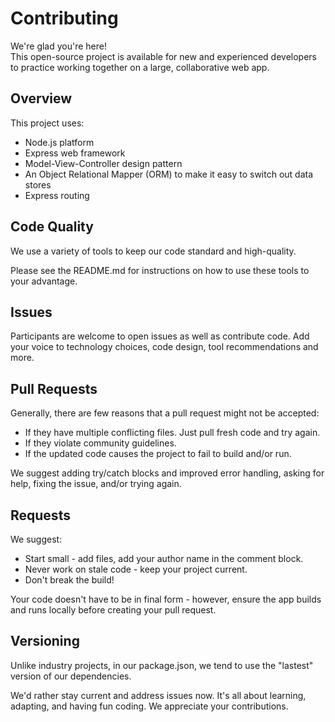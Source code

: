 # Contributing

We're glad you're here!  
This open-source project is available for new and experienced developers to practice working together
on a large, collaborative web app.

## Overview

This project uses:

- Node.js platform
- Express web framework
- Model-View-Controller design pattern
- An Object Relational Mapper (ORM) to make it easy to switch out data stores
- Express routing

## Code Quality

We use a variety of tools to keep our code standard and high-quality.

Please see the README.md for instructions on how to use these tools to your advantage.

## Issues

Participants are welcome to open issues as well as contribute code.
Add your voice to technology choices, code design, tool recommendations and more.

## Pull Requests

Generally, there are few reasons that a pull request might not be accepted:

- If they have multiple conflicting files. Just pull fresh code and try again.
- If they violate community guidelines.
- If the updated code causes the project to fail to build and/or run.

We suggest adding try/catch blocks and improved error handling, asking for help, fixing the issue, and/or trying again.

## Requests

We suggest:

- Start small - add files, add your author name in the comment block.
- Never work on stale code - keep your project current.
- Don't break the build!

Your code doesn't have to be in final form - however, ensure the app builds and runs locally
before creating your pull request.

## Versioning

Unlike industry projects, in our package.json, we tend to use the "lastest" version of our dependencies.

We'd rather stay current and address issues now.
It's all about learning, adapting, and having fun coding.
We appreciate your contributions.
